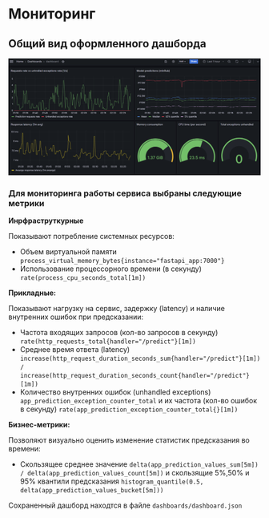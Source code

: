 # Мониторинг

## Общий вид оформленного дашборда

![dashboards/dashboard_snapshot.png](dashboards/dashboard_snapshot.png)

### Для мониторинга работы сервиса выбраны следующие метрики

**Инрфраструткурные**

Показывают потребление системных ресурсов:
  - Объем виртуальной памяти `process_virtual_memory_bytes{instance="fastapi_app:7000"}`
  - Использование процессорного времени (в секунду) `rate(process_cpu_seconds_total[1m])`


**Прикладные:**

Показывают нагрузку на сервис, задержку (latency) и наличие внутренних ошибок при предсказании:
- Частота входящих запросов (кол-во запросов в секунду) `rate(http_requests_total{handler="/predict"}[1m])`
- Среднее время ответа (latency) `increase(http_request_duration_seconds_sum{handler="/predict"}[1m]) /    increase(http_request_duration_seconds_count{handler="/predict"}[1m])`
- Количество внутренних ошибок (unhandled exceptions) `app_prediction_exception_counter_total` и их частота (кол-во ошибок в секунду) `rate(app_prediction_exception_counter_total{}[1m])`

**Бизнес-метрики:**

Позволяют визуально оценить изменение статистик предсказания во времени:
- Скользящее среднее значение `delta(app_prediction_values_sum[5m]) / delta(app_prediction_values_count[5m])` и скользящие 5%,50% и 95% квантили предсказания `histogram_quantile(0.5, delta(app_prediction_values_bucket[5m]))`

Сохраненный дашборд находтся в файле `dashboards/dashboard.json`

